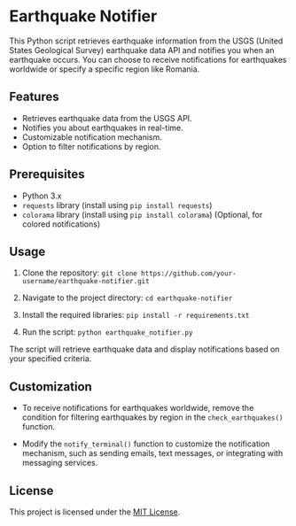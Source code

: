 # Earthquake Notifier

This Python script retrieves earthquake information from the USGS (United States Geological Survey) earthquake data API and notifies you when an earthquake occurs. You can choose to receive notifications for earthquakes worldwide or specify a specific region like Romania.

## Features

- Retrieves earthquake data from the USGS API.
- Notifies you about earthquakes in real-time.
- Customizable notification mechanism.
- Option to filter notifications by region.

## Prerequisites

- Python 3.x
- `requests` library (install using `pip install requests`)
- `colorama` library (install using `pip install colorama`) (Optional, for colored notifications)

## Usage

1. Clone the repository:
```git clone https://github.com/your-username/earthquake-notifier.git```

2. Navigate to the project directory:
```cd earthquake-notifier```

3. Install the required libraries:
```pip install -r requirements.txt```

4. Run the script:
```python earthquake_notifier.py```


The script will retrieve earthquake data and display notifications based on your specified criteria.

## Customization

- To receive notifications for earthquakes worldwide, remove the condition for filtering earthquakes by region in the `check_earthquakes()` function.

- Modify the `notify_terminal()` function to customize the notification mechanism, such as sending emails, text messages, or integrating with messaging services.

## License

This project is licensed under the [MIT License](LICENSE).

